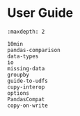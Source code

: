 # User Guide

```{toctree}
:maxdepth: 2

10min
pandas-comparison
data-types
io
missing-data
groupby
guide-to-udfs
cupy-interop
options
PandasCompat
copy-on-write
```
